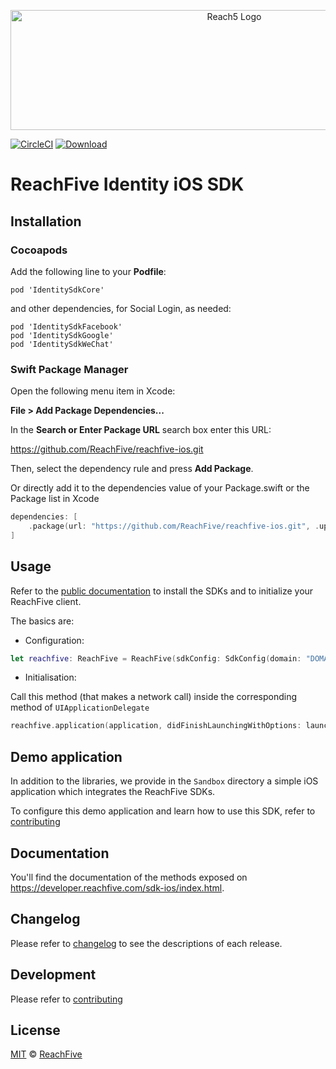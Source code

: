 <p align="center">
 <img src="https://www.reachfive.com/hubfs/5399904/Logo-ReachFive.svg" alt="Reach5 Logo" width="700" height="192"/>
</p>

[![CircleCI](https://circleci.com/gh/ReachFive/reachfive-ios/tree/master.svg?style=svg)](https://circleci.com/gh/ReachFive/reachfive-ios/tree/master)
[![Download](https://img.shields.io/cocoapods/v/IdentitySdkCore.svg?style=flat) ](https://cocoapods.org/pods/IdentitySdkCore)

# ReachFive Identity iOS SDK

## Installation

### Cocoapods

Add the following line to your **Podfile**:

```
pod 'IdentitySdkCore'
```

and other dependencies, for Social Login, as needed:
```
pod 'IdentitySdkFacebook'
pod 'IdentitySdkGoogle'
pod 'IdentitySdkWeChat'
```


### Swift Package Manager
Open the following menu item in Xcode:

**File > Add Package Dependencies...**

In the **Search or Enter Package URL** search box enter this URL:

https://github.com/ReachFive/reachfive-ios.git

Then, select the dependency rule and press **Add Package**.

Or directly add it to the dependencies value of your Package.swift or the Package list in Xcode

```swift
dependencies: [
    .package(url: "https://github.com/ReachFive/reachfive-ios.git", .upToNextMajor(from: "6.4.0"))
]
```

## Usage
Refer to the [public documentation](https://developer.reachfive.com/sdk-ios/index.html) to install the SDKs and to initialize your ReachFive client.

The basics are:

- Configuration:

```swift
let reachfive: ReachFive = ReachFive(sdkConfig: SdkConfig(domain: "DOMAIN", clientId: "CLIENT_ID"))
```

- Initialisation:

Call this method (that makes a network call) inside the corresponding method of `UIApplicationDelegate`

```swift
reachfive.application(application, didFinishLaunchingWithOptions: launchOptions)
```


## Demo application

In addition to the libraries, we provide in the `Sandbox` directory a simple iOS application which integrates the ReachFive SDKs.

To configure this demo application and learn how to use this SDK, refer to [contributing](CONTRIBUTING.md#running-the-demo-application)

## Documentation

You'll find the documentation of the methods exposed on https://developer.reachfive.com/sdk-ios/index.html.

## Changelog

Please refer to [changelog](CHANGELOG.md) to see the descriptions of each release.

## Development

Please refer to [contributing](CONTRIBUTING.md#development)

## License

[MIT](LICENSE) © [ReachFive](https://reachfive.co/)
